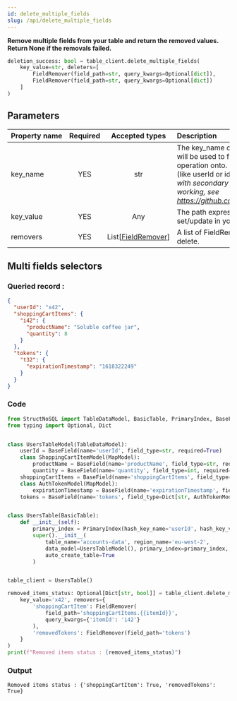 ```yaml
---
id: delete_multiple_fields
slug: /api/delete_multiple_fields
---
```


**Remove multiple fields from your table and return the removed values. Return None if the removals failed.**

```python
deletion_success: bool = table_client.delete_multiple_fields(
    key_value=str, deleters=[
        FieldRemover(field_path=str, query_kwargs=Optional[dict]),
        FieldRemover(field_path=str, query_kwargs=Optional[dict])
    ]
)
```

## Parameters

| Property&nbsp;name | Required | Accepted&nbsp;types | Description |
| ------------------ | :------: | :-----------------: | :---------- |
| key_name      | YES      | str  | The key\_name of the primary or secondary index that will be used to find the record you want to perform the operation onto. It will usually be the primary index field (like userId or id) that you defined. _Note : The selection with secondary indexes is still in Beta and not fully working, see https://github.com/Robinson04/StructNoSQL/issues/10_
| key_value     | YES      | Any  | The path expression to target the attribute to set/update in your record. See [Field path selectors](../basics/field_path_selectors.md)
| removers      | YES      | List[[FieldRemover](../api/FieldRemover.md)] | A list of FieldRemover's object's to select the fields to delete.


## Multi fields selectors


### Queried record :
```json
{
  "userId": "x42",
  "shoppingCartItems": {
    "i42": {
      "productName": "Soluble coffee jar",
      "quantity": 8
    }
  },
  "tokens": {
    "t32": {
      "expirationTimestamp": "1618322249"
    }
  }
}
```

### Code
```python
from StructNoSQL import TableDataModel, BasicTable, PrimaryIndex, BaseField, MapModel, FieldSetter, FieldRemover
from typing import Optional, Dict


class UsersTableModel(TableDataModel):
    userId = BaseField(name='userId', field_type=str, required=True)
    class ShoppingCartItemModel(MapModel):
        productName = BaseField(name='productName', field_type=str, required=True)
        quantity = BaseField(name='quantity', field_type=int, required=True)
    shoppingCartItems = BaseField(name='shoppingCartItems', field_type=Dict[str, ShoppingCartItemModel], key_name='itemId', required=False)
    class AuthTokenModel(MapModel):
        expirationTimestamp = BaseField(name='expirationTimestamp', field_type=int, required=True)
    tokens = BaseField(name='tokens', field_type=Dict[str, AuthTokenModel], key_name='tokenId', required=False)


class UsersTable(BasicTable):
    def __init__(self):
        primary_index = PrimaryIndex(hash_key_name='userId', hash_key_variable_python_type=str)
        super().__init__(
            table_name='accounts-data', region_name='eu-west-2',
            data_model=UsersTableModel(), primary_index=primary_index,
            auto_create_table=True
        )


table_client = UsersTable()

removed_items_status: Optional[Dict[str, bool]] = table_client.delete_multiple_fields(
    key_value='x42', removers={
        'shoppingCartItem': FieldRemover(
            field_path='shoppingCartItems.{{itemId}}',
            query_kwargs={'itemId': 'i42'}
        ),
        'removedTokens': FieldRemover(field_path='tokens')
    }
)
print(f"Removed items status : {removed_items_status}")

```

### Output
```
Removed items status : {'shoppingCartItem': True, 'removedTokens': True}
```
        
 